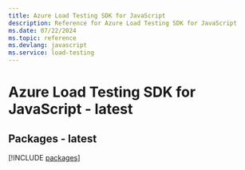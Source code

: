 ```yaml
---
title: Azure Load Testing SDK for JavaScript
description: Reference for Azure Load Testing SDK for JavaScript
ms.date: 07/22/2024
ms.topic: reference
ms.devlang: javascript
ms.service: load-testing
---
```

# Azure Load Testing SDK for JavaScript - latest
## Packages - latest
[!INCLUDE [packages](load-testing-index.md)]